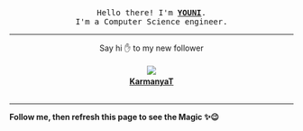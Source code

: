 <p align='center'>
    <samp>Hello there! I'm <b><a href='https://github.com/abdelyouni'>YOUNI</a></b>.<br>
        I'm a Computer Science engineer.
    </samp>
</p>
<hr>
<p align='center'>
    <span>Say hi ✋ to my new follower </span></br></br>
    <img src='https://itspot.ma/github/KarmanyaT28_avatar.png'><b></br>
    <a href='https://github.com/KarmanyaT28'>KarmanyaT</a></b></br></br>
</p>
<hr>
<b>Follow me, then refresh this page to see the Magic ✨😉</b>